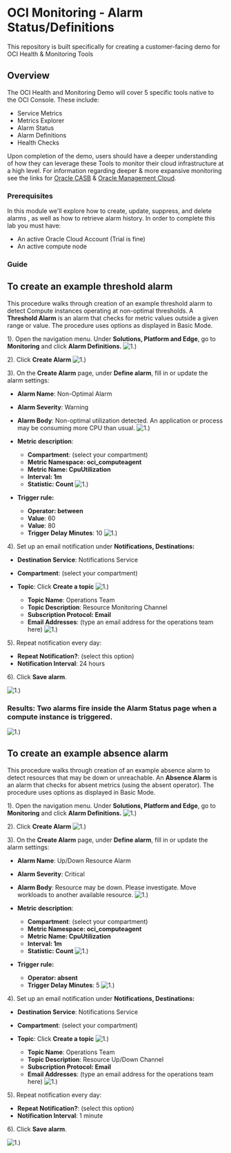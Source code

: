 # OCI Monitoring - Alarm Status/Definitions
This repository is built specifically for creating a customer-facing demo for OCI Health &amp; Monitoring Tools

## Overview
The OCI Health and Monitoring Demo will cover 5 specific tools native to the OCI Console. These include:
* Service Metrics
* Metrics Explorer
* Alarm Status
* Alarm Definitions
* Health Checks

Upon completion of the demo, users should have a deeper understanding of how they can leverage these Tools
to monitor their cloud infrastructure at a high level. For information regarding deeper & more expansive monitoring see the links for [Oracle CASB](https://docs.oracle.com/en/cloud/paas/casb-cloud/palug/toc.htm) & [Oracle Management Cloud](https://docs.oracle.com/en/cloud/paas/management-cloud/index.html).

### Prerequisites
In this module we'll explore how to create, update, suppress, and delete alarms , as well as how to retrieve alarm history. In order to complete this lab you must have:
* An active Oracle Cloud Account (Trial is fine)
* An active compute node

### Guide

## To create an example threshold alarm

This procedure walks through creation of an example threshold alarm to detect Compute instances operating at non-optimal thresholds. A **Threshold Alarm** is an alarm that checks for metric values outside a given range or value. The procedure uses options as displayed in Basic Mode.  

1). Open the navigation menu. Under **Solutions, Platform and Edge**, go to **Monitoring** and click **Alarm Definitions.**
![1.)](/imgs/p1.png?raw=true)

2). Click **Create Alarm**
![1.)](/imgs/p2.png?raw=true)

3). On the **Create Alarm** page, under **Define alarm**, fill in or update the alarm settings:
* **Alarm Name**: Non-Optimal Alarm
* **Alarm Severity**: Warning
* **Alarm Body**: Non-optimal utilization detected. An application or process may be consuming more CPU than usual.
![1.)](/imgs/p3.png?raw=true)

* **Metric description**: 
  * **Compartment**: (select your compartment)
  * **Metric Namespace: oci_computeagent**
  * **Metric Name: CpuUtilization**
  * **Interval: 1m**
  * **Statistic: Count**
![1.)](/imgs/p4.png?raw=true)
  
* **Trigger rule:**
  * **Operator: between**
  * **Value**: 60
  * **Value**: 80
  * **Trigger Delay Minutes**: 10
![1.)](/imgs/p5.png?raw=true)
  
4). Set up an email notification under **Notifications, Destinations:**
* **Destination Service**: Notifications Service
* **Compartment**: (select your compartment)
* **Topic**: Click **Create a topic**
![1.)](/imgs/p6.png?raw=true)

  * **Topic Name**: Operations Team
  * **Topic Description**: Resource Monitoring Channel
  * **Subscription Protocol: Email**
  * **Email Addresses**: (type an email address for the operations team here)
![1.)](/imgs/p7.png?raw=true)
  
5). Repeat notification every day:
* **Repeat Notification?**: (select this option)
* **Notification Interval**: 24 hours

6). Click **Save alarm**.

![1.)](/imgs/p8.png?raw=true)

### Results: Two alarms fire inside the **Alarm Status** page when a compute instance is triggered.
![1.)](/imgs/p14.png?raw=true)


## To create an example absence alarm

This procedure walks through creation of an example absence alarm to detect resources that may be down or unreachable. An **Absence Alarm** is an alarm that checks for absent metrics (using the absent operator). The procedure uses options as displayed in Basic Mode.

1). Open the navigation menu. Under **Solutions, Platform and Edge**, go to **Monitoring** and click **Alarm Definitions.**
![1.)](/imgs/p1.png?raw=true)

2). Click **Create Alarm**
![1.)](/imgs/p2.png?raw=true)

3). On the **Create Alarm** page, under **Define alarm**, fill in or update the alarm settings:
* **Alarm Name**: Up/Down Resource Alarm
* **Alarm Severity**: Critical
* **Alarm Body**: Resource may be down. Please investigate. Move workloads to another available resource.
![1.)](/imgs/p9.png?raw=true)

* **Metric description**: 
  * **Compartment**: (select your compartment)
  * **Metric Namespace: oci_computeagent**
  * **Metric Name: CpuUtilization**
  * **Interval: 1m**
  * **Statistic: Count**
![1.)](/imgs/p10.png?raw=true)
  
* **Trigger rule:**
  * **Operator: absent**
  * **Trigger Delay Minutes**: 5
![1.)](/imgs/p11.png?raw=true)
  
4). Set up an email notification under **Notifications, Destinations:**
* **Destination Service**: Notifications Service
* **Compartment**: (select your compartment)
* **Topic**: Click **Create a topic**
![1.)](/imgs/p6.png?raw=true)

  * **Topic Name**: Operations Team
  * **Topic Description**: Resource Up/Down Channel
  * **Subscription Protocol: Email**
  * **Email Addresses**: (type an email address for the operations team here)
![1.)](/imgs/p12.png?raw=true)
  
5). Repeat notification every day:
* **Repeat Notification?**: (select this option)
* **Notification Interval**: 1 minute

6). Click **Save alarm**.

![1.)](/imgs/p13.png?raw=true)
